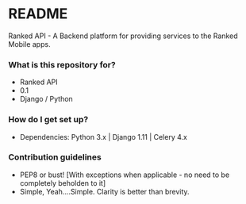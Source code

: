 # README #

Ranked API - A Backend platform for providing services to the Ranked Mobile apps.

### What is this repository for? ###

* Ranked API
* 0.1
* Django / Python

### How do I get set up? ###

* Dependencies:  Python 3.x | Django 1.11 | Celery 4.x

### Contribution guidelines ###

* PEP8 or bust! [With exceptions when applicable - no need to be completely beholden to it]
* Simple, Yeah....Simple.  Clarity is better than brevity.